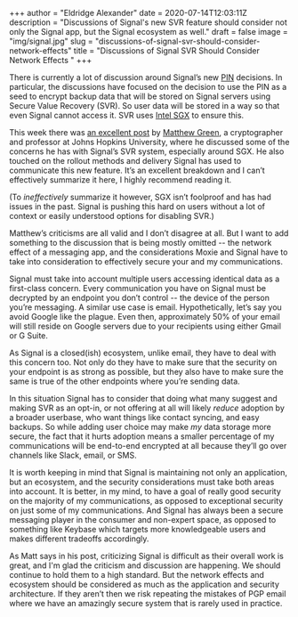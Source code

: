 +++
author = "Eldridge Alexander"
date = 2020-07-14T12:03:11Z
description = "Discussions of Signal's new SVR feature should consider not only the Signal app, but the Signal ecosystem as well."
draft = false
image = "img/signal.jpg"
slug = "discussions-of-signal-svr-should-consider-network-effects"
title = "Discussions of Signal SVR Should Consider Network Effects "
+++

There is currently a lot of discussion around Signal’s new [PIN](https://signal.org/blog/signal-pins/) decisions. In particular, the discussions have focused on the decision to use the PIN as a seed to encrypt backup data that will be stored on Signal servers using Secure Value Recovery (SVR). So user data will be stored in a way so that even Signal cannot access it. SVR uses [Intel SGX](https://en.wikipedia.org/wiki/Software_Guard_Extensions) to ensure this.

This week there was [an excellent post](https://blog.cryptographyengineering.com/2020/07/10/a-few-thoughts-about-signals-secure-value-recovery/) by [Matthew Green](https://twitter.com/matthew_d_green), a cryptographer and professor at Johns Hopkins University, where he discussed some of the concerns he has with Signal’s SVR system, especially around SGX. He also touched on the rollout methods and delivery Signal has used to communicate this new feature. It’s an excellent breakdown and I can’t effectively summarize it here, I highly recommend reading it.

(To *ineffectively* summarize it however, SGX isn’t foolproof and has had issues in the past. Signal is pushing this hard on users without a lot of context or easily understood options for disabling SVR.)

Matthew’s criticisms are all valid and I don’t disagree at all. But I want to add something to the discussion that is being mostly omitted -- the network effect of a messaging app, and the considerations Moxie and Signal have to take into consideration to effectively secure your and my communications.

Signal must take into account multiple users accessing identical data as a first-class concern. Every communication you have on Signal must be decrypted by an endpoint you don’t control -- the device of the person you’re messaging. A similar use case is email. Hypothetically, let’s say you avoid Google like the plague. Even then, approximately 50% of your email will still reside on Google servers due to your recipients using either Gmail or G Suite.

As Signal is a closed(ish) ecosystem, unlike email, they have to deal with this concern too. Not only do they have to make sure that the security on your endpoint is as strong as possible, but they also have to make sure the same is true of the other endpoints where you’re sending data.

In this situation Signal has to consider that doing what many suggest and making SVR as an opt-in, or not offering at all will likely *reduce* adoption by a broader userbase, who want things like contact syncing, and easy backups. So while adding user choice may make *my* data storage more secure, the fact that it hurts adoption means a smaller percentage of my communications will be end-to-end encrypted at all because they’ll go over channels like Slack, email, or SMS.

It is worth keeping in mind that Signal is maintaining not only an application, but an ecosystem, and the security considerations must take both areas into account. It is better, in my mind, to have a goal of really good security on the majority of my communications, as opposed to exceptional security on just some of my communications. And Signal has always been a secure messaging player in the consumer and non-expert space, as opposed to something like Keybase which targets more knowledgeable users and makes different tradeoffs accordingly.

As Matt says in his post, criticizing Signal is difficult as their overall work is great, and I'm glad the criticism and discussion are happening. We should continue to hold them to a high standard. But the network effects and ecosystem should be considered as much as the application and security architecture. If they aren’t then we risk repeating the mistakes of PGP email where we have an amazingly secure system that is rarely used in practice.